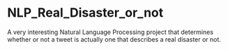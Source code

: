 # NLP_Real_Disaster_or_not
A very interesting Natural Language Processing project that determines whether or not a tweet is actually one that describes a real disaster or not.
